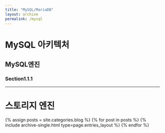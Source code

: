 ```yaml
---
title: "MySQL/MariaDB"
layout: archive
permalink: /mysql
---
```





# MySQL 아키텍처
## MySQL엔진
### Section1.1.1
---
# 스토리지 엔진


{% assign posts = site.categories.blog %}
{% for post in posts %} {% include archive-single.html type=page.entries_layout %} {% endfor %}